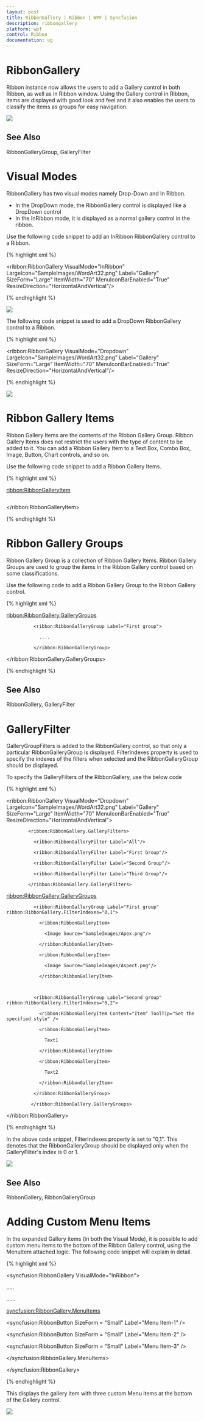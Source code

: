 ```yaml
---
layout: post
title: RibbonGallery | Ribbon | WPF | Syncfusion
description: ribbongallery
platform: wpf
control: Ribbon
documentation: ug
---
```


# RibbonGallery

Ribbon instance now allows the users to add a Gallery control in both Ribbon, as well as in Ribbon window. Using the Gallery control in Ribbon, items are displayed with good look and feel and it also enables the users to classify the items as groups for easy navigation.



![](RibbonGallery_images/RibbonGallery_img1.jpeg)




## See Also

RibbonGalleryGroup, GalleryFilter

# Visual Modes

RibbonGallery has two visual modes namely Drop-Down and In Ribbon. 

* In the DropDown mode, the RibbonGallery control is displayed like a DropDown control 
* In the InRibbon mode, it is displayed as a normal gallery control in the ribbon. 



Use the following code snippet to add an InRibbon RibbonGallery control to a Ribbon. 

{% highlight xml %}

    



<ribbon:RibbonGallery VisualMode="InRibbon" LargeIcon="SampleImages/WordArt32.png" Label="Gallery" SizeForm="Large" ItemWidth="70" MenuIconBarEnabled="True" ResizeDirection="HorizontalAndVertical"/>



 {% endhighlight %}



![](RibbonGallery_images/RibbonGallery_img2.jpeg)




The following code snippet is used to add a DropDown RibbonGallery control to a Ribbon.

{% highlight xml %}

    



<ribbon:RibbonGallery VisualMode="Dropdown" LargeIcon="SampleImages/WordArt32.png" Label="Gallery" SizeForm="Large" ItemWidth="70" MenuIconBarEnabled="True" ResizeDirection="HorizontalAndVertical"/>



 {% endhighlight %}



![](RibbonGallery_images/RibbonGallery_img3.jpeg)




# Ribbon Gallery Items

Ribbon Gallery Items are the contents of the Ribbon Gallery Group. Ribbon Gallery Items does not restrict the users with the type of content to be added to it. You can add a Ribbon Gallery Item to a Text Box, Combo Box, Image, Button, Chart controls, and so on. 

Use the following code snippet to add a Ribbon Gallery Items.

{% highlight xml %}




<ribbon:RibbonGalleryItem>

<Image Source="SampleImages/Apex.png"/>

</ribbon:RibbonGalleryItem>

 {% endhighlight %}





# Ribbon Gallery Groups

Ribbon Gallery Group is a collection of Ribbon Gallery Items. Ribbon Gallery Groups are used to group the items in the Ribbon Gallery control based on some classifications. 

Use the following code to add a Ribbon Gallery Group to the Ribbon Gallery control.

{% highlight xml %}

    



<ribbon:RibbonGallery.GalleryGroups>

              <ribbon:RibbonGalleryGroup Label="First group">

                ....

              </ribbon:RibbonGalleryGroup>

</ribbon:RibbonGallery.GalleryGroups>

 {% endhighlight %}





## See Also

RibbonGallery, GalleryFilter

# GalleryFilter

GalleryGroupFilters is added to the RibbonGallery control, so that only a particular RibbonGalleryGroup is displayed. FilterIndexes property is used to specify the indexes of the filters when selected and the RibbonGalleryGroup should be displayed. 

To specify the GalleryFilters of the RibbonGallery, use the below code

{% highlight xml %}

    



<ribbon:RibbonGallery VisualMode="Dropdown" LargeIcon="SampleImages/WordArt32.png" Label="Gallery"   SizeForm="Large" ItemWidth="70" MenuIconBarEnabled="True" ResizeDirection="HorizontalAndVertical">



            <ribbon:RibbonGallery.GalleryFilters>

              <ribbon:RibbonGalleryFilter Label="All"/>

              <ribbon:RibbonGalleryFilter Label="First Group"/>

              <ribbon:RibbonGalleryFilter Label="Second Group"/>

              <ribbon:RibbonGalleryFilter Label="Third Group"/>

            </ribbon:RibbonGallery.GalleryFilters>



<ribbon:RibbonGallery.GalleryGroups>

              <ribbon:RibbonGalleryGroup Label="First group" ribbon:RibbonGallery.FilterIndexes="0,1">

                <ribbon:RibbonGalleryItem>

                  <Image Source="SampleImages/Apex.png"/>

                </ribbon:RibbonGalleryItem>

                <ribbon:RibbonGalleryItem>

                  <Image Source="SampleImages/Aspect.png"/>

                </ribbon:RibbonGalleryItem>



              <ribbon:RibbonGalleryGroup Label="Second group" ribbon:RibbonGallery.FilterIndexes="0,2">

                <ribbon:RibbonGalleryItem Content="Item" ToolTip="Set the specified style" />

                <ribbon:RibbonGalleryItem>

                  Text1

                </ribbon:RibbonGalleryItem>

                <ribbon:RibbonGalleryItem>

                  Text2

                </ribbon:RibbonGalleryItem>

              </ribbon:RibbonGalleryGroup>

             </ribbon:RibbonGallery.GalleryGroups>

</ribbon:RibbonGallery>

 {% endhighlight %}





In the above code snippet, FilterIndexes property is set to "0,1". This denotes that the RibbonGalleryGroup should be displayed only when the GalleryFilter's index is 0 or 1.



![](RibbonGallery_images/RibbonGallery_img4.jpeg)




## See Also

RibbonGallery, RibbonGalleryGroup



# Adding Custom Menu Items

In the expanded Gallery items (in both the Visual Mode), it is possible to add custom menu items to the bottom of the Ribbon Gallery control, using the MenuItem attached logic. The following code snippet will explain in detail.

{% highlight xml %}

    



<!--Creating Ribbon Gallery-->

<syncfusion:RibbonGallery  VisualMode="InRibbon">

…..

<!--Add some Gallery Items here-->

……

<!--Adding custom Menu items-->

<syncfusion:RibbonGallery.MenuItems>

  <syncfusion:RibbonButton SizeForm = "Small" Label="Menu Item-1" />

  <syncfusion:RibbonButton SizeForm = "Small" Label="Menu Item-2" />

  <syncfusion:RibbonButton SizeForm = "Small" Label="Menu Item-3" />

</syncfusion:RibbonGallery.MenuItems>

</syncfusion:RibbonGallery>

 {% endhighlight %}





This displays the gallery item with three custom Menu items at the bottom of the Gallery control. 



![](RibbonGallery_images/RibbonGallery_img5.jpeg)




